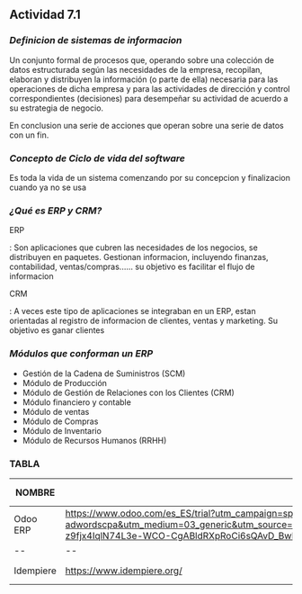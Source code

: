 ## Actividad 7.1

### *Definicion de sistemas de informacion*

Un conjunto formal de procesos que, operando sobre una colección de datos
estructurada según las necesidades de la empresa, recopilan, elaboran y distribuyen la
información (o parte de ella) necesaria para las operaciones de dicha empresa y para las
actividades de dirección y control correspondientes (decisiones) para desempeñar su
actividad de acuerdo a su estrategia de negocio.

En conclusion una serie de acciones que operan sobre una serie de datos con un fin.

### *Concepto de Ciclo de vida del software*

Es toda la vida de un sistema comenzando por su concepcion y finalizacion cuando ya no se usa

### *¿Qué es ERP y CRM?*

ERP

: Son aplicaciones que cubren las necesidades de los negocios, se distribuyen en paquetes. Gestionan informacion, incluyendo finanzas, contabilidad, ventas/compras...... su objetivo es facilitar el flujo de informacion

CRM

: A veces este tipo de aplicaciones se integraban en un ERP, estan orientadas al registro de informacion de clientes, ventas y marketing. Su objetivo es ganar clientes

### *Módulos que conforman un ERP*

- Gestión de la Cadena de Suministros (SCM)
- Módulo de Producción
- Módulo de Gestión de Relaciones con los Clientes (CRM)
- Módulo financiero y contable
- Módulo de ventas
- Módulo de Compras
- Módulo de Inventario
- Módulo de Recursos Humanos (RRHH)

### TABLA 

| NOMBRE | URL | PAIS DE DESARROLLO | LENGUAJE DE PROGRAMACIÓN | TIPO DE LICENCIA |
| -- | -- | -- | -- | -- |
| Odoo ERP  | https://www.odoo.com/es_ES/trial?utm_campaign=sp-adwordscpa&utm_medium=03_generic&utm_source=adwords&gclid=CjwKCAjw_LL2BRAkEiwAv2Y3SfOCTQD2kwXU1bTzS5czguk-z9fjx4IqlN74L3e-WCO-CgABldRXpRoCi6sQAvD_BwE | Bélgica | Python | licencia LGPLv3  |
| -- | -- | -- | -- | -- |
| Idempiere | https://www.idempiere.org/ | Alemania  | Java | licencia GPVLv2 |